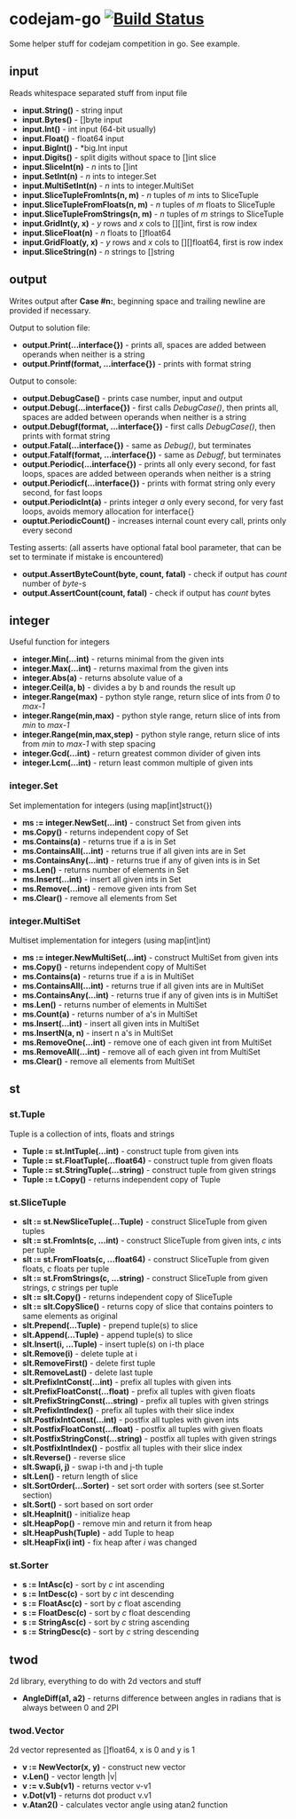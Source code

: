 # codejam-go [![Build Status](https://travis-ci.org/matematik7/codejam-go.svg?branch=master)](https://travis-ci.org/matematik7/codejam-go)

Some helper stuff for codejam competition in go. See example.


## input

Reads whitespace separated stuff from input file

- **input.String()** - string input
- **input.Bytes()** - []byte input
- **input.Int()** - int input (64-bit usually)
- **input.Float()** - float64 input
- **input.BigInt()** - \*big.Int input
- **input.Digits()** - split digits without space to []int slice
- **input.SliceInt(n)** - *n* ints to []int
- **input.SetInt(n)** - *n* ints to integer.Set
- **input.MultiSetInt(n)** - *n* ints to integer.MultiSet
- **input.SliceTupleFromInts(n, m)** - *n* tuples of *m* ints to SliceTuple
- **input.SliceTupleFromFloats(n, m)** - *n* tuples of *m* floats to SliceTuple
- **input.SliceTupleFromStrings(n, m)** - *n* tuples of *m* strings to SliceTuple
- **input.GridInt(y, x)** - *y* rows and *x* cols to [][]int, first is row index
- **input.SliceFloat(n)** - *n* floats to []float64
- **input.GridFloat(y, x)** - *y* rows and *x* cols to [][]float64, first is row index
- **input.SliceString(n)** - *n* strings to []string


## output

Writes output after **Case #n:**, beginning space and trailing newline are provided if necessary.

Output to solution file:
- **output.Print(...interface{})** - prints all, spaces are added between operands when neither is a string
- **output.Printf(format, ...interface{})** - prints with format string

Output to console:
- **output.DebugCase()** - prints case number, input and output
- **output.Debug(...interface{})** - first calls *DebugCase()*, then prints all, spaces are added between operands when neither is a string
- **output.Debugf(format, ...interface{})** - first calls *DebugCase()*, then prints with format string
- **output.Fatal(...interface{})** - same as *Debug()*, but terminates
- **output.Fatalf(format, ...interface{})** - same as *Debugf*, but terminates
- **output.Periodic(...interface{})** - prints all only every second, for fast loops, spaces are added between operands when neither is a string
- **output.Periodicf(...interface{})** - prints with format string only every second, for fast loops
- **output.PeriodicInt(a)** - prints integer *a* only every second, for very fast loops, avoids memory allocation for interface{}
- **ouptut.PeriodicCount()** - increases internal count every call, prints only every second

Testing asserts:
(all asserts have optional fatal bool parameter, that can be set to terminate if mistake is encountered)
- **output.AssertByteCount(byte, count, fatal)** - check if output has *count* number of *byte*-s
- **output.AssertCount(count, fatal)** - check if output has *count* bytes


## integer

Useful function for integers

- **integer.Min(...int)** - returns minimal from the given ints
- **integer.Max(...int)** - returns maximal from the given ints
- **integer.Abs(a)** - returns absolute value of a
- **integer.Ceil(a, b)** - divides a by b and rounds the result up
- **integer.Range(max)** - python style range, return slice of ints from *0* to *max-1*
- **integer.Range(min,max)** - python style range, return slice of ints from *min* to *max-1*
- **integer.Range(min,max,step)** - python style range, return slice of ints from *min* to *max-1* with step spacing
- **integer.Gcd(...int)** - return greatest common divider of given ints
- **integer.Lcm(...int)** - return least common multiple of given ints

### integer.Set

Set implementation for integers (using map[int]struct{})

- **ms := integer.NewSet(...int)** - construct Set from given ints
- **ms.Copy()** - returns independent copy of Set
- **ms.Contains(a)** - returns true if a is in Set
- **ms.ContainsAll(...int)** - returns true if all given ints are in Set
- **ms.ContainsAny(...int)** - returns true if any of given ints is in Set
- **ms.Len()** - returns number of elements in Set
- **ms.Insert(...int)** - insert all given ints in Set
- **ms.Remove(...int)** - remove given ints from Set
- **ms.Clear()** - remove all elements from Set

### integer.MultiSet

Multiset implementation for integers (using map[int]int)

- **ms := integer.NewMultiSet(...int)** - construct MultiSet from given ints
- **ms.Copy()** - returns independent copy of MultiSet
- **ms.Contains(a)** - returns true if a is in MultiSet
- **ms.ContainsAll(...int)** - returns true if all given ints are in MultiSet
- **ms.ContainsAny(...int)** - returns true if any of given ints is in MultiSet
- **ms.Len()** - returns number of elements in MultiSet
- **ms.Count(a)** - returns number of a's in MultiSet
- **ms.Insert(...int)** - insert all given ints in MultiSet
- **ms.InsertN(a, n)** - insert n a's in MultiSet
- **ms.RemoveOne(...int)** - remove one of each given int from MultiSet
- **ms.RemoveAll(...int)** - remove all of each given int from MultiSet
- **ms.Clear()** - remove all elements from MultiSet

## st

### st.Tuple

Tuple is a collection of ints, floats and strings

- **Tuple := st.IntTuple(...int)** - construct tuple from given ints
- **Tuple := st.FloatTuple(...float64)** - construct tuple from given floats
- **Tuple := st.StringTuple(...string)** - construct tuple from given strings
- **Tuple := t.Copy()** - returns independent copy of Tuple

### st.SliceTuple

- **slt := st.NewSliceTuple(...Tuple)** - construct SliceTuple from given tuples
- **slt := st.FromInts(c, ...int)** - construct SliceTuple from given ints, *c* ints per tuple
- **slt := st.FromFloats(c, ...float64)** - construct SliceTuple from given floats, *c* floats per tuple
- **slt := st.FromStrings(c, ...string)** - construct SliceTuple from given strings, *c* strings per tuple
- **slt := slt.Copy()** - returns independent copy of SliceTuple
- **slt := slt.CopySlice()** - returns copy of slice that contains pointers to same elements as original
- **slt.Prepend(...Tuple)** - prepend tuple(s) to slice
- **slt.Append(...Tuple)** - append tuple(s) to slice
- **slt.Insert(i, ...Tuple)** - insert tuple(s) on i-th place
- **slt.Remove(i)** - delete tuple at i
- **slt.RemoveFirst()** - delete first tuple
- **slt.RemoveLast()** - delete last tuple
- **slt.PrefixIntConst(...int)** - prefix all tuples with given ints
- **slt.PrefixFloatConst(...float)** - prefix all tuples with given floats
- **slt.PrefixStringConst(...string)** - prefix all tuples with given strings
- **slt.PrefixIntIndex()** - prefix all tuples with their slice index
- **slt.PostfixIntConst(...int)** - postfix all tuples with given ints
- **slt.PostfixFloatConst(...float)** - postfix all tuples with given floats
- **slt.PostfixStringConst(...string)** - postfix all tuples with given strings
- **slt.PostfixIntIndex()** - postfix all tuples with their slice index
- **slt.Reverse()** - reverse slice
- **slt.Swap(i, j)** - swap i-th and j-th tuple
- **slt.Len()** - return length of slice
- **slt.SortOrder(...Sorter)** - set sort order with sorters (see st.Sorter section)
- **slt.Sort()** - sort based on sort order
- **slt.HeapInit()** - initialize heap
- **slt.HeapPop()** - remove min and return it from heap
- **slt.HeapPush(Tuple)** - add Tuple to heap
- **slt.HeapFix(i int)** - fix heap after *i* was changed

### st.Sorter

- **s := IntAsc(c)** - sort by *c* int ascending
- **s := IntDesc(c)** - sort by *c* int descending
- **s := FloatAsc(c)** - sort by *c* float ascending
- **s := FloatDesc(c)** - sort by *c* float descending
- **s := StringAsc(c)** - sort by *c* string ascending
- **s := StringDesc(c)** - sort by *c* string descending

## twod

2d library, everything to do with 2d vectors and stuff

- **AngleDiff(a1, a2)** - returns difference between angles in radians that is always between 0 and 2PI

### twod.Vector

2d vector represented as []float64, x is 0 and y is 1

- **v := NewVector(x, y)** - construct new vector
- **v.Len()** - vector length |v|
- **v := v.Sub(v1)** - returns vector v-v1
- **v.Dot(v1)** - returns dot product v.v1
- **v.Atan2()** - calculates vector angle using atan2 function
